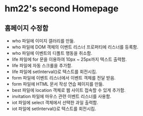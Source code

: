 # hm22's second Homepage
## 홈페이지 수정함
- who 파일에 이미지 갤러리를 만듦.
- who 파일에 DOM 객체의 이벤트 리스너 프로퍼티에 리스너를 등록함.
- who 파일에 이벤트의 디폴트 행동을 취소함.
- life 파일에 for 문을 이용하여 10px ~ 25px까지 텍스트 출력함.
- life 파일에 자동 스크롤을 추가함.
- life 파일에 setInterval()로 텍스트를 회전시킴.
- form 파일에 이벤트 리스너에서 이벤트 객체를 전달 받음.
- form 파일에 HTML 문서 작성 연습 페이지를 만듦.
- best 파일에 location 객체로 웹 사이트 접속할 수 있게 추가함.
- invitation 파일에 마우스 관련 이벤트 리스너를 사용함.
- iot 파일에 select 객체에서 선택한 과일 출력함.
- iot 파일에 setInterval()로 텍스트를 회전시킴.
